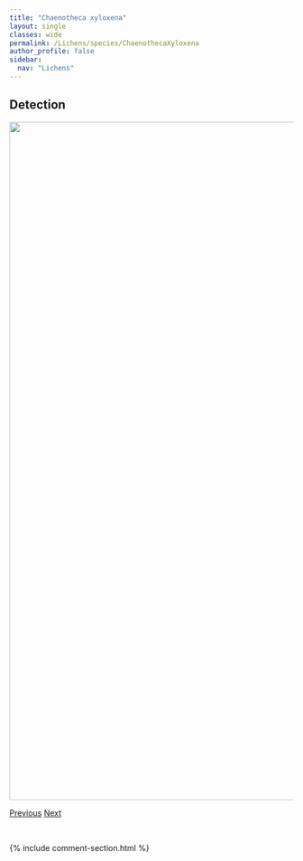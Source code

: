 ```yaml
---
title: "Chaenotheca xyloxena"
layout: single
classes: wide
permalink: /Lichens/species/ChaenothecaXyloxena
author_profile: false
sidebar:
  nav: "Lichens"
---
```


<h2>Detection</h2>

<a href="https://drive.google.com/uc?export=view&id=1UHz9LlTZIFAiCjjLKyw5-2k-uqJkao-9">
<img src="https://drive.google.com/uc?export=view&id=1UHz9LlTZIFAiCjjLKyw5-2k-uqJkao-9" height = "1200" width = "800">
</a>


<a href="/DevelopmentWebsite/Lichens/species/ChaenothecaTrichialis" class="pagination--pager" title="Chaenotheca trichialis">Previous</a> <a href="/DevelopmentWebsite/Lichens/species/ChaenothecopsisDebilis" class="pagination--pager" title="Chaenothecopsis debilis">Next</a>

<p>&nbsp;</p>

{% include comment-section.html %}
